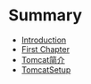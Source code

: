 # Summary

* [Introduction](README.md)
* [First Chapter](chapter1.md)
* [Tomcat简介](jian-jie.md)
* [TomcatSetup](tomcatsetup.md)

